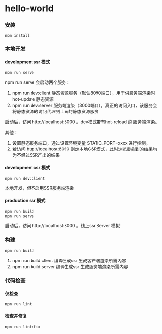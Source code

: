 # hello-world

### 安装
```sh
npm install
```

### 本地开发

#### development ssr 模式
```sh
npm run serve
```
npm run serve 会启动两个服务：
1. npm run dev:client 静态资源服务（默认8090端口），用于供服务端渲染时hot-update 静态资源
2. npm run dev:server 服务端渲染（3000端口），真正的访问入口，该服务会将静态资源的访问代理到上面的静态资源服务

启动后，访问 http://localhost:3000 。dev模式带有hot-reload 的 服务端渲染。

其他：
1. 设置静态服务端口，通过设置环境变量 STATIC_PORT=xxxx 进行控制。
2. 若访问 http://localhost:8090 则走本地CSR模式，此时浏览器拿到的结果均为不经过SSR产出的结果

#### development csr 模式
```sh
npm run dev:client
```
本地开发，但不启用SSR服务端渲染

#### production ssr 模式
```sh
npm run build
npm run serve
```
启动后，访问 http://localhost:3000 。线上ssr Server 模拟

### 构建

```sh
npm run build
```
1. npm run build:client 编译生成ssr 生成客户端渲染所需内容
2. npm run build:server 编译生成ssr 生成服务端渲染所需内容

### 代码检查

#### 仅检查

```sh
npm run lint
```

#### 检查并修复

```sh
npm run lint:fix
```
